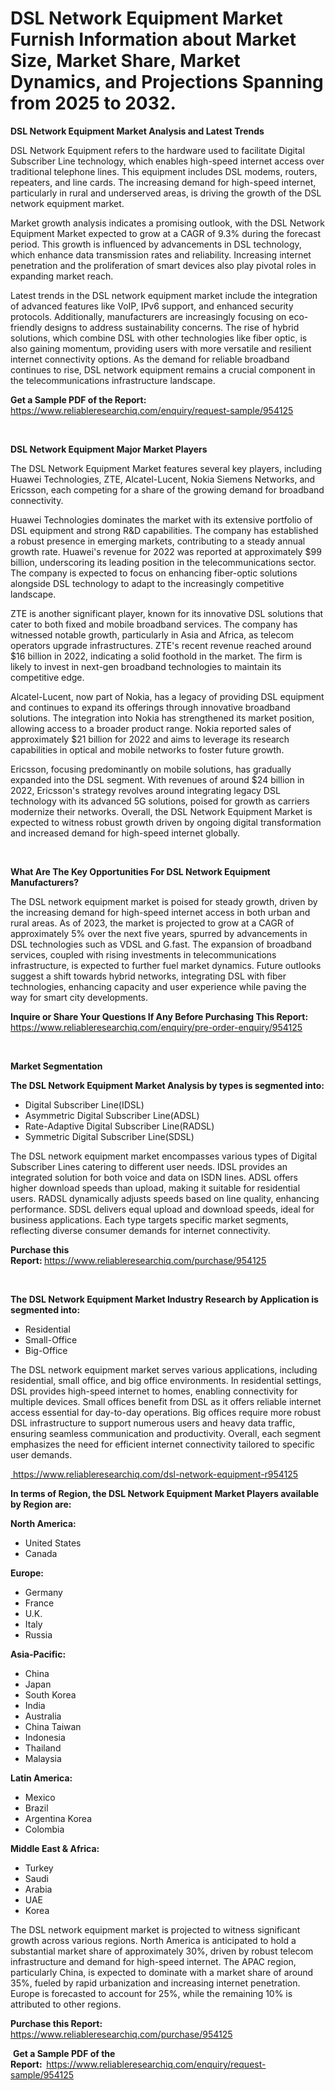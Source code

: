 <p><h1>DSL Network Equipment Market Furnish Information about Market Size, Market Share, Market Dynamics, and Projections Spanning from 2025 to 2032.</h1></p><p><strong>DSL Network Equipment Market Analysis and Latest Trends</strong></p>
<p><p>DSL Network Equipment refers to the hardware used to facilitate Digital Subscriber Line technology, which enables high-speed internet access over traditional telephone lines. This equipment includes DSL modems, routers, repeaters, and line cards. The increasing demand for high-speed internet, particularly in rural and underserved areas, is driving the growth of the DSL network equipment market.</p><p>Market growth analysis indicates a promising outlook, with the DSL Network Equipment Market expected to grow at a CAGR of 9.3% during the forecast period. This growth is influenced by advancements in DSL technology, which enhance data transmission rates and reliability. Increasing internet penetration and the proliferation of smart devices also play pivotal roles in expanding market reach.</p><p>Latest trends in the DSL network equipment market include the integration of advanced features like VoIP, IPv6 support, and enhanced security protocols. Additionally, manufacturers are increasingly focusing on eco-friendly designs to address sustainability concerns. The rise of hybrid solutions, which combine DSL with other technologies like fiber optic, is also gaining momentum, providing users with more versatile and resilient internet connectivity options. As the demand for reliable broadband continues to rise, DSL network equipment remains a crucial component in the telecommunications infrastructure landscape.</p></p>
<p><strong>Get a Sample PDF of the Report:&nbsp;</strong> <a href="https://www.reliableresearchiq.com/enquiry/request-sample/954125?utm_campaign=3578&utm_medium=2&utm_source=Github&utm_content=ia&utm_term=18042025&utm_id=dsl-network-equipment">https://www.reliableresearchiq.com/enquiry/request-sample/954125</a></p>
<p>&nbsp;</p>
<p><strong>DSL Network Equipment Major Market Players</strong></p>
<p><p>The DSL Network Equipment Market features several key players, including Huawei Technologies, ZTE, Alcatel-Lucent, Nokia Siemens Networks, and Ericsson, each competing for a share of the growing demand for broadband connectivity.</p><p>Huawei Technologies dominates the market with its extensive portfolio of DSL equipment and strong R&D capabilities. The company has established a robust presence in emerging markets, contributing to a steady annual growth rate. Huawei's revenue for 2022 was reported at approximately $99 billion, underscoring its leading position in the telecommunications sector. The company is expected to focus on enhancing fiber-optic solutions alongside DSL technology to adapt to the increasingly competitive landscape.</p><p>ZTE is another significant player, known for its innovative DSL solutions that cater to both fixed and mobile broadband services. The company has witnessed notable growth, particularly in Asia and Africa, as telecom operators upgrade infrastructures. ZTE's recent revenue reached around $16 billion in 2022, indicating a solid foothold in the market. The firm is likely to invest in next-gen broadband technologies to maintain its competitive edge.</p><p>Alcatel-Lucent, now part of Nokia, has a legacy of providing DSL equipment and continues to expand its offerings through innovative broadband solutions. The integration into Nokia has strengthened its market position, allowing access to a broader product range. Nokia reported sales of approximately $21 billion for 2022 and aims to leverage its research capabilities in optical and mobile networks to foster future growth.</p><p>Ericsson, focusing predominantly on mobile solutions, has gradually expanded into the DSL segment. With revenues of around $24 billion in 2022, Ericsson's strategy revolves around integrating legacy DSL technology with its advanced 5G solutions, poised for growth as carriers modernize their networks. Overall, the DSL Network Equipment Market is expected to witness robust growth driven by ongoing digital transformation and increased demand for high-speed internet globally.</p></p>
<p>&nbsp;</p>
<p><strong>What Are The Key Opportunities For DSL Network Equipment Manufacturers?</strong></p>
<p><p>The DSL network equipment market is poised for steady growth, driven by the increasing demand for high-speed internet access in both urban and rural areas. As of 2023, the market is projected to grow at a CAGR of approximately 5% over the next five years, spurred by advancements in DSL technologies such as VDSL and G.fast. The expansion of broadband services, coupled with rising investments in telecommunications infrastructure, is expected to further fuel market dynamics. Future outlooks suggest a shift towards hybrid networks, integrating DSL with fiber technologies, enhancing capacity and user experience while paving the way for smart city developments.</p></p>
<p><strong>Inquire or Share Your Questions If Any Before Purchasing This Report:</strong> <a href="https://www.reliableresearchiq.com/enquiry/pre-order-enquiry/954125?utm_campaign=3578&utm_medium=2&utm_source=Github&utm_content=ia&utm_term=18042025&utm_id=dsl-network-equipment">https://www.reliableresearchiq.com/enquiry/pre-order-enquiry/954125</a></p>
<p>&nbsp;</p>
<p><strong>Market Segmentation</strong></p>
<p><strong>The DSL Network Equipment Market Analysis by types is segmented into:</strong></p>
<p><ul><li>Digital Subscriber Line(IDSL)</li><li>Asymmetric Digital Subscriber Line(ADSL)</li><li>Rate-Adaptive Digital Subscriber Line(RADSL)</li><li>Symmetric Digital Subscriber Line(SDSL)</li></ul></p>
<p><p>The DSL network equipment market encompasses various types of Digital Subscriber Lines catering to different user needs. IDSL provides an integrated solution for both voice and data on ISDN lines. ADSL offers higher download speeds than upload, making it suitable for residential users. RADSL dynamically adjusts speeds based on line quality, enhancing performance. SDSL delivers equal upload and download speeds, ideal for business applications. Each type targets specific market segments, reflecting diverse consumer demands for internet connectivity.</p></p>
<p><strong>Purchase this Report:&nbsp;</strong><a href="https://www.reliableresearchiq.com/purchase/954125?utm_campaign=3578&utm_medium=2&utm_source=Github&utm_content=ia&utm_term=18042025&utm_id=dsl-network-equipment">https://www.reliableresearchiq.com/purchase/954125</a></p>
<p>&nbsp;</p>
<p><strong>The DSL Network Equipment Market Industry Research by Application is segmented into:</strong></p>
<p><ul><li>Residential</li><li>Small-Office</li><li>Big-Office</li></ul></p>
<p><p>The DSL network equipment market serves various applications, including residential, small office, and big office environments. In residential settings, DSL provides high-speed internet to homes, enabling connectivity for multiple devices. Small offices benefit from DSL as it offers reliable internet access essential for day-to-day operations. Big offices require more robust DSL infrastructure to support numerous users and heavy data traffic, ensuring seamless communication and productivity. Overall, each segment emphasizes the need for efficient internet connectivity tailored to specific user demands.</p></p>
<p><a href="https://www.reliableresearchiq.com/dsl-network-equipment-r954125?utm_campaign=3578&utm_medium=2&utm_source=Github&utm_content=ia&utm_term=18042025&utm_id=dsl-network-equipment">&nbsp;https://www.reliableresearchiq.com/dsl-network-equipment-r954125</a></p>
<p><strong>In terms of Region, the DSL Network Equipment Market Players available by Region are:</strong></p>
<p>
    <p> <strong> North America: </strong>
        <ul>
            <li>United States</li>
            <li>Canada</li>
        </ul>
        </p> 
    <p> <strong> Europe: </strong>
        <ul>
            <li>Germany</li>
            <li>France</li>
            <li>U.K.</li>
            <li>Italy</li>
            <li>Russia</li>
        </ul>
        </p> 
    <p> <strong> Asia-Pacific: </strong>
        <ul>
            <li>China</li>
            <li>Japan</li>
            <li>South Korea</li>
            <li>India</li>
            <li>Australia</li>
            <li>China Taiwan</li>
            <li>Indonesia</li>
            <li>Thailand</li>
            <li>Malaysia</li>
        </ul>
        </p> 
    <p> <strong> Latin America: </strong>
        <ul>
            <li>Mexico</li>
            <li>Brazil</li>
            <li>Argentina Korea</li>
            <li>Colombia</li>
        </ul>
        </p> 
    <p> <strong> Middle East & Africa: </strong>
        <ul>
            <li>Turkey</li>
            <li>Saudi</li>
            <li>Arabia</li>
            <li>UAE</li>
            <li>Korea</li>
        </ul>
    </p>
    </p>
<p><p>The DSL network equipment market is projected to witness significant growth across various regions. North America is anticipated to hold a substantial market share of approximately 30%, driven by robust telecom infrastructure and demand for high-speed internet. The APAC region, particularly China, is expected to dominate with a market share of around 35%, fueled by rapid urbanization and increasing internet penetration. Europe is forecasted to account for 25%, while the remaining 10% is attributed to other regions.</p></p>
<p><strong>Purchase this Report: </strong><a href="https://www.reliableresearchiq.com/purchase/954125?utm_campaign=3578&utm_medium=2&utm_source=Github&utm_content=ia&utm_term=18042025&utm_id=dsl-network-equipment">https://www.reliableresearchiq.com/purchase/954125</a></p>
<p>&nbsp;<strong>Get a Sample PDF of the Report:&nbsp;&nbsp;</strong><a href="https://www.reliableresearchiq.com/enquiry/request-sample/954125?utm_campaign=3578&utm_medium=2&utm_source=Github&utm_content=ia&utm_term=18042025&utm_id=dsl-network-equipment">https://www.reliableresearchiq.com/enquiry/request-sample/954125</a></p>
<p><strong></strong></p>
<p><p></p><p></p><p></p></p>